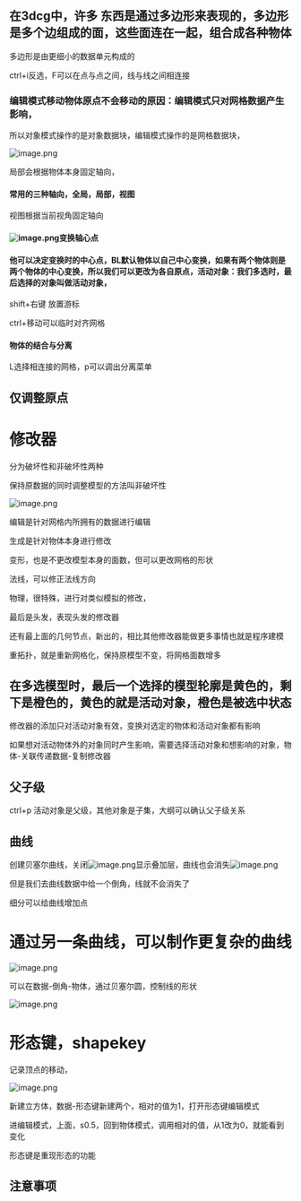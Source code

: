 ## 在3dcg中，许多 东西是通过多边形来表现的，多边形是多个边组成的面，这些面连在一起，组合成各种物体

多边形是由更细小的数据单元构成的

ctrl+i反选，F可以在点与点之间，线与线之间相连接

### 编辑模式移动物体原点不会移动的原因：编辑模式只对网格数据产生影响，

所以对象模式操作的是对象数据块，编辑模式操作的是网格数据块，

![image.png](https://cdn.jsdelivr.net/gh/ymingZ/note-gen-image-sync@main/2025-06/e7066582-99f9-4e6c-b61d-902e3437c677.png)

局部会根据物体本身固定轴向，

#### 常用的三种轴向，全局，局部，视图

视图根据当前视角固定轴向

#### ![image.png](https://cdn.jsdelivr.net/gh/ymingZ/note-gen-image-sync@main/2025-06/2a8b990b-845b-4497-8096-d13bb8395454.png)变换轴心点

#### 他可以决定变换时的中心点，BL默认物体以自己中心变换，如果有两个物体则是两个物体的中心变换，所以我们可以更改为各自原点，活动对象：我们多选时，最后选择的对象叫做活动对象，

shift+右键 放置游标

ctrl+移动可以临时对齐网格

#### 物体的结合与分离

L选择相连接的网格，p可以调出分离菜单

## 仅调整原点

# 修改器

分为破坏性和非破坏性两种

保持原数据的同时调整模型的方法叫非破坏性

![image.png](https://cdn.jsdelivr.net/gh/ymingZ/note-gen-image-sync@main/2025-06/49824a7e-fecf-45fd-8c63-5b8f09214d42.png)

编辑是针对网格内所拥有的数据进行编辑

生成是针对物体本身进行修改

变形，也是不更改模型本身的面数，但可以更改网格的形状

法线，可以修正法线方向

物理，很特殊，进行对类似模拟的修改，

最后是头发，表现头发的修改器

还有最上面的几何节点，新出的，相比其他修改器能做更多事情也就是程序建模

重拓扑，就是重新网格化，保持原模型不变，将网格面数增多

## 在多选模型时，最后一个选择的模型轮廓是黄色的，剩下是橙色的，黄色的就是活动对象，橙色是被选中状态

修改器的添加只对活动对象有效，变换对选定的物体和活动对象都有影响

如果想对活动物体外的对象同时产生影响，需要选择活动对象和想影响的对象，物体-关联传递数据-复制修改器

## 父子级

ctrl+p 活动对象是父级，其他对象是子集，大纲可以确认父子级关系

## 曲线

创建贝塞尔曲线，关闭![image.png](https://cdn.jsdelivr.net/gh/ymingZ/note-gen-image-sync@main/2025-07/0107841a-4107-4577-8b25-3ec4f44f841b.png)显示叠加层，曲线也会消失![image.png](https://cdn.jsdelivr.net/gh/ymingZ/note-gen-image-sync@main/2025-07/227f1ea1-bd45-4708-8185-25bffc4babc0.png)

但是我们去曲线数据中给一个倒角，线就不会消失了

细分可以给曲线增加点

# 通过另一条曲线，可以制作更复杂的曲线

![image.png](https://cdn.jsdelivr.net/gh/ymingZ/note-gen-image-sync@main/2025-07/5f2d8ee6-94b4-4c4d-894a-e458369ded71.png)

可以在数据-倒角-物体，通过贝塞尔圆，控制线的形状

![image.png](https://cdn.jsdelivr.net/gh/ymingZ/note-gen-image-sync@main/2025-07/6861d6dc-dfa7-4652-8095-ef0e04ebda0d.png)

# 形态键，shapekey

记录顶点的移动， 

![image.png](https://cdn.jsdelivr.net/gh/ymingZ/note-gen-image-sync@main/2025-07/b1c2762b-939f-4a6c-a8b7-73c725eb8f2d.png)

新建立方体，数据-形态键新建两个，相对的值为1，打开形态键编辑模式

进编辑模式，上面，s0.5，回到物体模式，调用相对的值，从1改为0，就能看到变化

形态键是重现形态的功能

## 注意事项
